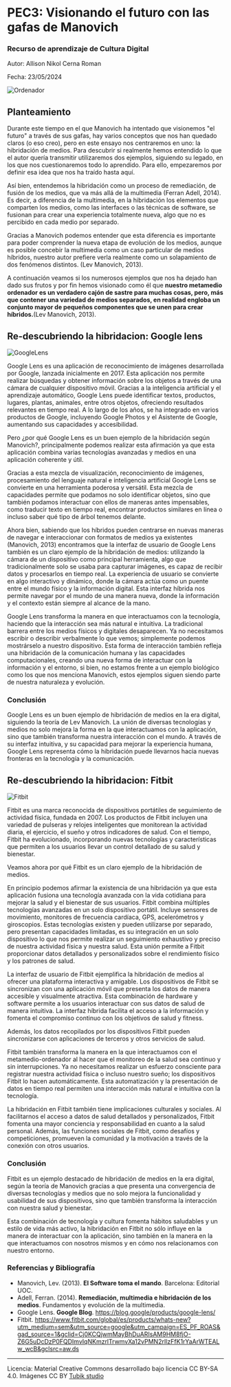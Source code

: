 # PEC3: Visionando el futuro con las gafas de Manovich
### Recurso de aprendizaje de Cultura Digital

Autor: Allison Nikol Cerna Roman


Fecha: 23/05/2024

![Ordenador](https://img.freepik.com/foto-gratis/composicion-concepto-redes-sociales_23-2150169144.jpg?t=st=1716456740~exp=1716460340~hmac=68eece43e157c47c24cc4bb55f48e19c37e55c5eb4952595920fbd410a1931a9&w=826)


## Planteamiento

Durante este tiempo en el que Manovich ha intentado que visionemos "el futuro" a través de sus gafas, hay varios conceptos que nos han quedado claros (o eso creo), pero en este ensayo nos centraremos en uno: la hibridación de medios. Para descubrir si realmente hemos entendido lo que el autor quería transmitir utilizaremos dos ejemplos, siguiendo su legado, en los que nos cuestionaremos todo lo aprendido. Para ello, empezaremos por definir esa idea que nos ha traído hasta aquí. 

Así bien, entendemos la hibridación como un proceso de remediación, de fusión de los medios, que va más allá de la multimedia (Ferran Adell, 2014). Es decir, a diferencia de la multimedia, en la hibridación los elementos que comparten los medios, como las interfaces o las técnicas de software, se fusionan para crear una experiencia totalmente nueva, algo que no es percibido en cada medio por separado.

Gracias a Manovich podemos entender que esta diferencia es importante para poder comprender la nueva etapa de evolución de los medios, aunque es posible concebir la multimedia como un caso particular de medios híbridos, nuestro autor prefiere verla realmente como un solapamiento de dos fenómenos distintos. (Lev Manovich, 2013).

 
A continuación veamos si los numerosos ejemplos que nos ha dejado han dado sus frutos y por fin hemos visionado como él que **nuestro metamedio ordenador es un verdadero cajón de sastre para muchas cosas, pero, más que contener una variedad de medios separados, en realidad engloba un conjunto mayor de pequeños componentes que se unen para crear híbridos.**(Lev Manovich, 2013).


## Re-descubriendo la hibridacion: Google lens
![GoogleLens](https://upload.wikimedia.org/wikipedia/commons/d/d7/Logo_of_Google_Lens.svg)




Google Lens es una aplicación de reconocimiento de imágenes desarrollada por Google, lanzada inicialmente en 2017. Esta aplicación nos permite realizar búsquedas y obtener información sobre los objetos a través de una cámara de cualquier dispositivo móvil. Gracias a la inteligencia artificial y el aprendizaje automático, Google Lens puede identificar textos, productos, lugares, plantas, animales, entre otros objetos, ofreciendo resultados relevantes en tiempo real. A lo largo de los años, se ha integrado en varios productos de Google, incluyendo Google Photos y el Asistente de Google, aumentando sus capacidades y accesibilidad. 

Pero ¿por qué Google Lens es un buen ejemplo de la hibridación según Manovich?, principalmente podemos realizar esta afirmación ya que esta aplicación combina varias tecnologías avanzadas y medios en una aplicación coherente y útil. 

Gracias a esta mezcla de visualización, reconocimiento de imágenes, procesamiento del lenguaje natural e inteligencia artificial Google Lens se convierte en una herramienta poderosa y versátil. Esta mezcla de capacidades permite que podamos no solo identificar objetos, sino que también podamos interactuar con ellos de maneras antes impensables, como traducir texto en tiempo real, encontrar productos similares en línea o incluso saber qué tipo de árbol tenemos delante. 

Ahora bien, sabiendo que los híbridos pueden centrarse en nuevas maneras de navegar e interaccionar con formatos de medios ya existentes (Manovich, 2013) encontramos que la interfaz de usuario de Google Lens también es un claro ejemplo de la hibridación de medios: utilizando la cámara de un dispositivo como principal herramienta, algo que tradicionalmente solo se usaba para capturar imágenes, es capaz de recibir datos y procesarlos en tiempo real. La experiencia de usuario se convierte en algo interactivo y dinámico, donde la cámara actúa como un puente entre el mundo físico y la información digital. Esta interfaz híbrida nos permite navegar por el mundo de una manera nueva, donde la información y el contexto están siempre al alcance de la mano. 

Google Lens transforma la manera en que interactuamos con la tecnología, haciendo que la interacción sea más natural e intuitiva. La tradicional barrera entre los medios físicos y digitales desaparecen. Ya no necesitamos escribir o describir verbalmente lo que vemos; simplemente podemos mostrárselo a nuestro dispositivo. Esta forma de interacción también refleja una hibridación de la comunicación humana y las capacidades computacionales, creando una nueva forma de interactuar con la información y el entorno, si bien, no estamos frente a un ejemplo biológico como los que nos menciona Manovich, estos ejemplos siguen siendo parte de nuestra naturaleza y evolución.  

### Conclusión 

Google Lens es un buen ejemplo de hibridación de medios en la era digital, siguiendo la teoría de Lev Manovich. La unión de diversas tecnologías y medios no solo mejora la forma en la que interactuamos con la aplicación, sino que también transforma nuestra interacción con el mundo. A través de su interfaz intuitiva, y su capacidad para mejorar la experiencia humana, Google Lens representa cómo la hibridación puede llevarnos hacia nuevas fronteras en la tecnología y la comunicación. 






## Re-descubriendo la hibridacion: Fitbit

![Fitbit](https://upload.wikimedia.org/wikipedia/commons/a/a3/Fitbit_logo16.svg)




Fitbit es una marca reconocida de dispositivos portátiles de seguimiento de actividad física, fundada en 2007. Los productos de Fitbit incluyen una variedad de pulseras y relojes inteligentes que monitorean la actividad diaria, el ejercicio, el sueño y otros indicadores de salud. Con el tiempo, Fitbit ha evolucionado, incorporando nuevas tecnologías y características que permiten a los usuarios llevar un control detallado de su salud y bienestar. 

Veamos ahora por qué Fitbit es un claro ejemplo de la hibridación de medios.  

En principio podemos afirmar la existencia de una hibridación ya que esta aplicación fusiona una tecnología avanzada con la vida cotidiana para mejorar la salud y el bienestar de sus usuarios. Fitbit combina múltiples tecnologías avanzadas en un solo dispositivo portátil. Incluye sensores de movimiento, monitores de frecuencia cardíaca, GPS, acelerómetros y giroscopios. Estas tecnologías existen y pueden utilizarse por separado, pero presentan capacidades limitadas, es su integración en un solo dispositivo lo que nos permite realizar un seguimiento exhaustivo y preciso de nuestra actividad física y nuestra salud. Esta unión permite a Fitbit proporcionar datos detallados y personalizados sobre el rendimiento físico y los patrones de salud. 

La interfaz de usuario de Fitbit ejemplifica la hibridación de medios al ofrecer una plataforma interactiva y amigable. Los dispositivos de Fitbit se sincronizan con una aplicación móvil que presenta los datos de manera accesible y visualmente atractiva. Esta combinación de hardware y software permite a los usuarios interactuar con sus datos de salud de manera intuitiva. La interfaz híbrida facilita el acceso a la información y fomenta el compromiso continuo con los objetivos de salud y fitness. 

Además, los datos recopilados por los dispositivos Fitbit pueden sincronizarse con aplicaciones de terceros y otros servicios de salud.  

Fitbit también transforma la manera en la que interactuamos con el metamedio-ordenador al hacer que el monitoreo de la salud sea continuo y sin interrupciones. Ya no necesitamos realizar un esfuerzo consciente para registrar nuestra actividad física o incluso nuestro sueño; los dispositivos Fitbit lo hacen automáticamente. Esta automatización y la presentación de datos en tiempo real permiten una interacción más natural e intuitiva con la tecnología. 

La hibridación en Fitbit también tiene implicaciones culturales y sociales. Al facilitarnos el acceso a datos de salud detallados y personalizados, Fitbit fomenta una mayor conciencia y responsabilidad en cuanto a la salud personal. Además, las funciones sociales de Fitbit, como desafíos y competiciones, promueven la comunidad y la motivación a través de la conexión con otros usuarios. 

### Conclusión 

Fitbit es un ejemplo destacado de hibridación de medios en la era digital, según la teoría de Manovich gracias a que presenta una convergencia de diversas tecnologías y medios que no solo mejora la funcionalidad y usabilidad de sus dispositivos, sino que también transforma la interacción con nuestra salud y bienestar.  

Esta combinación de tecnología y cultura fomenta hábitos saludables y un estilo de vida más activo, la hibridación en Fitbit no sólo influye en la manera de interactuar con la aplicación, sino también en la manera en la que interactuamos con nosotros mismos y en cómo nos relacionamos con nuestro entorno. 


### Referencias y Bibliografía

* Manovich, Lev. (2013). **El Software toma el mando**. Barcelona: Editorial UOC.
* Adell, Ferran. (2014). **Remediación, multimedia e hibridación de los medios**. Fundamentos y evolución de la multimedia.
* Google Lens. **Google Blog**. https://blog.google/products/google-lens/
* Fitbit. https://www.fitbit.com/global/es/products/whats-new?utm_medium=sem&utm_source=google&utm_campaign=ES_PF_ROAS&gad_source=1&gclid=Cj0KCQjwmMayBhDuARIsAM9HM8fjO-Z6G5uDcDzP0FQDImvIqNKmzrlTrwmvXa12vPMN2rIlzFfK1rYaArWTEALw_wcB&gclsrc=aw.ds
  


----

Licencia: Material Creative Commons desarrollado bajo licencia CC BY-SA 4.0. Imágenes CC BY [Tubik studio](https://blog.tubikstudio.com/how-to-create-original-flat-illustrations-designers-tips/) 
